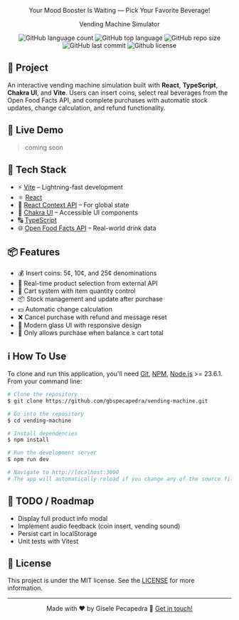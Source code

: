 <p align="center">Your Mood Booster Is Waiting — Pick Your Favorite Beverage!</p>
<p align="center">Vending Machine Simulator</p>

<p align="center">
  <img alt="GitHub language count" src="https://img.shields.io/github/languages/count/gbspecapedra/vending-machine">
  <img alt="GitHub top language" src="https://img.shields.io/github/languages/top/gbspecapedra/vending-machine">
  <img alt="GitHub repo size" src="https://img.shields.io/github/repo-size/gbspecapedra/vending-machine">
  <img alt="GitHub last commit" src="https://img.shields.io/github/last-commit/gbspecapedra/vending-machine">
  <img alt="Github license" src="https://img.shields.io/github/license/gbspecapedra/vending-machine">
</p>

## 💬 Project

An interactive vending machine simulation built with **React**, **TypeScript**, **Chakra UI**, and **Vite**. Users can insert coins, select real beverages from the Open Food Facts API, and complete purchases with automatic stock updates, change calculation, and refund functionality.


## 🚀 Live Demo

>coming soon


## 🧰 Tech Stack

- ⚡ [Vite](https://vitejs.dev/) – Lightning-fast development
- ⚛️ [React](https://react.dev/)
- 🧠 [React Context API](https://reactjs.org/docs/context.html) – For global state
- 💅 [Chakra UI](https://chakra-ui.com/) – Accessible UI components
- 🔠 [TypeScript](https://www.typescriptlang.org/)
- 🌐 [Open Food Facts API](https://world.openfoodfacts.org) – Real-world drink data

## 📦 Features

- 💰 Insert coins: 5¢, 10¢, and 25¢ denominations
- 🧃 Real-time product selection from external API
- 🛒 Cart system with item quantity control
- 📦 Stock management and update after purchase
- 💵 Automatic change calculation
- ❌ Cancel purchase with refund and message reset
- 🧊 Modern glass UI with responsive design
- 🎯 Only allows purchase when balance ≥ cart total

## ℹ️ How To Use

To clone and run this application, you'll need [Git](https://git-scm.com), [NPM](https://www.npmjs.com/package/npm), [Node.js](https://nodejs.org/en/) >= 23.6.1. From your command line:

```bash
# Clone the repository
$ git clone https://github.com/gbspecapedra/vending-machine.git

# Go into the repository
$ cd vending-machine

# Install dependencies
$ npm install

# Run the development server
$ npm run dev

# Navigate to http://localhost:3000
# The app will automatically reload if you change any of the source files.
```

## 📌 TODO / Roadmap

- Display full product info modal
- Implement audio feedback (coin insert, vending sound)
-	Persist cart in localStorage
-	Unit tests with Vitest

## 📝 License

This project is under the MIT license. See the <a href="https://github.com/gbspecapedra/vending-machine/blob/main/LICENSE" rel="nofollow">LICENSE</a> for more information.

---

<p align="center">Made with ♥ by Gisele Pecapedra 👋 <a href="https://www.linkedin.com/in/giselepecapedra/" rel="nofollow">Get in touch!</a></p>
